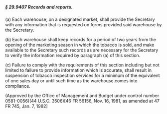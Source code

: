 ##### § 29.9407 Records and reports. #####

(a) Each warehouse, on a designated market, shall provide the Secretary with any information that is requested on forms provided said warehouse by the Secretary.

(b) Each warehouse shall keep records for a period of two years from the opening of the marketing season in which the tobacco is sold, and make available to the Secretary such records as are necessary for the Secretary to verify the information required by paragraph (a) of this section.

(c) Failure to comply with the requirements of this section including but not limited to failure to provide information which is accurate, shall result in suspension of tobacco inspection services for a minimum of the equivalent of one sales day or until such time as the warehouse comes into compliance.

(Approved by the Office of Management and Budget under control number 0581-0056)(44 U.S.C. 3506)[46 FR 56156, Nov. 16, 1981, as amended at 47 FR 745, Jan. 7, 1982]